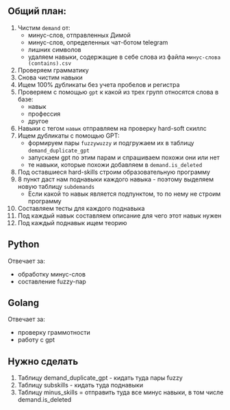 ## Общий план:
1. Чистим `demand` от:
	- минус-слов, отправленных Димой
	- минус-слов, определенных чат-ботом telegram
	- лишних символов
	- удаляем навыки, содержащие в себе слова из файла `минус-слова (contains).csv`
2. Проверяем грамматику
3. Снова чистим навыки
4. Ищем 100%  дубликаты без учета пробелов и регистра
5. Проверяем с помощью `gpt` к какой из трех групп относятся слова в базе:
	- навык
	- профессия
	- другое
6. Навыки с тегом `навык` отправляем на проверку hard-soft скиллс
7. Ищем дубликаты с помощью GPT:
	- формируем пары `fuzzywuzzy` и подгружаем их в таблицу `demand_duplicate_gpt`
	- запускаем gpt по этим парам и спрашиваем похожи они или нет
	- те навыки, которые похожи добавляем в `demand.is_deleted`
8. Под оставшиеся hard-skills строим образовательную программу
9. 8 пункт даст нам поднавыки каждого навыка - поэтому выделяем новую таблицу `subdemands`
	- Если какой то навык является подпунктом, то по нему не строим программу
10. Составляем тесты для каждого поднавыка
11. Под каждый навык составляем описание для чего этот навык нужен
12. Под каждый поднавык ищем теорию


## Python
Отвечает за:
- обработку минус-слов 
- составление fuzzy-пар

## Golang
Отвечает за:
- проверку граммотности
- работу с gpt

## Нужно сделать
1. Таблицу demand_duplicate_gpt - кидать туда пары fuzzy
2. Таблицу subskills - кидать туда поднавыки
3. Таблицу minus_skills = отправить туда все минус навыки, в том числе demand.is_deleted